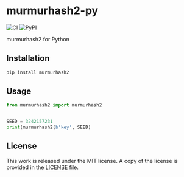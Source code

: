 # murmurhash2-py

![CI](https://github.com/messense/murmurhash2-py/workflows/MasterCI/badge.svg)
[![PyPI](https://img.shields.io/pypi/v/murmurhash2.svg)](https://pypi.org/project/murmurhash2)

murmurhash2 for Python

## Installation

```bash
pip install murmurhash2
```

## Usage


```python
from murmurhash2 import murmurhash2


SEED = 3242157231
print(murmurhash2(b'key', SEED)
```

## License

This work is released under the MIT license. A copy of the license is provided in the [LICENSE](./LICENSE) file.

